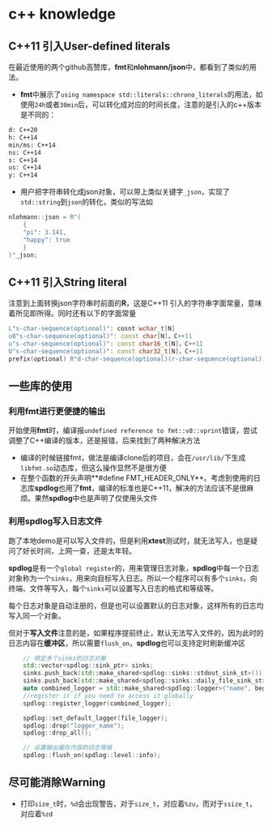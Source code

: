# c++ knowledge

## C++11 引入User-defined literals

在最近使用的两个github高赞库，**fmt**和**nlohmann/json**中，都看到了类似的用法。

- **fmt**中展示了`using namespace std::literals::chrono_literals`的用法，如使用`24h`或者`30min`后，可以转化成对应的时间长度，注意的是引入的c++版本是不同的：
```bash
d: C++20
h: C++14
min/ms: C++14
ns: C++14
s: C++14
us: C++14
y: C++14
```

- 用户把字符串转化成json对象，可以带上类似关键字`_json`，实现了`std::string`到`json`的转化，类似的写法如

```c++
nlohmann::json = R"(
    {
    "pi": 3.141,
    "happy": true
    }
)"_json;
```

## C++11 引入String literal
注意到上面转换json字符串时前面的**R**，这是C++11 引入的字符串字面常量，意味着所见即所得。同时还有以下的字面常量
```c++
L"s-char-sequence(optional)": cosnt wchar_t[N]
u8"s-char-sequence(optional)": const char[N]，C++11
u"s-char-sequence(optional)": const char16_t[N]，C++11
U"s-char-sequence(optional)": const char32_t[N]，C++11
prefix(optional) R"d-char-sequence(optional)(r-char-sequence(optional))d-char-sequence(optional)": C++11
```

## 一些库的使用

### 利用**fmt**进行更便捷的输出

开始使用**fmt**时，编译报`undefined reference to fmt::v8::vprint`错误，尝试调整了C++编译的版本，还是报错，后来找到了两种解决方法

* 编译的时候链接fmt，做法是编译clone后的项目，会在`/usr/lib/`下生成`libfmt.so`动态库，但这么操作显然不是很方便
* 在整个函数的开头声明**#define FMT_HEADER_ONLY**。考虑到使用的日志库**spdlog**也用了**fmt**，编译的标准也是C++11，解决的方法应该不是很麻烦。果然**spdlog**中也是声明了仅使用头文件

### 利用**spdlog**写入日志文件

跑了本地demo是可以写入文件的，但是利用**xtest**测试时，就无法写入，也是疑问了好长时间，上网一查，还是太年轻。

**spdlog**是有一个`global register`的，用来管理日志对象，**spdlog**中每一个日志对象称为一个`sinks`，用来向目标写入日志。所以一个程序可以有多个`sinks`，向终端、文件等写入，每个`sinks`可以设置写入日志的格式和等级等。

每个日志对象是自动注册的，但是也可以设置默认的日志对象，这样所有的日志均写入同一个对象。

但对于**写入文件**注意的是，如果程序提前终止，默认无法写入文件的，因为此时的日志内容在**缓冲区**，所以需要`flush_on`，**spdlog**也可以支持定时刷新缓冲区

```c++
    // 绑定多个sinks的日志对象
    std::vector<spdlog::sink_ptr> sinks;
    sinks.push_back(std::make_shared<spdlog::sinks::stdout_sink_st>());
    sinks.push_back(std::make_shared<spdlog::sinks::daily_file_sink_st>("logfile", 23, 59));
    auto combined_logger = std::make_shared<spdlog::logger>("name", begin(sinks), end(sinks));
    //register it if you need to access it globally
    spdlog::register_logger(combined_logger);

    spdlog::set_default_logger(file_logger);
    spdlog::drop("logger_name");
    spdlog::drop_all();

    // 设置输出缓存内容的日志等级
    spdlog::flush_on(spdlog::level::info);
```

## 尽可能消除**Warning**
- 打印`size_t`时，`%d`会出现警告，对于`size_t`，对应着`%zu`，而对于`ssize_t`， 对应着`%zd`
